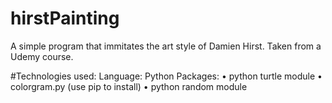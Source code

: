 # hirstPainting
A simple program that immitates the art style of Damien Hirst. Taken from a Udemy course. 

#Technologies used:
Language: Python
Packages: 
  • python turtle module
  • colorgram.py (use pip to install)
  • python random module
 
